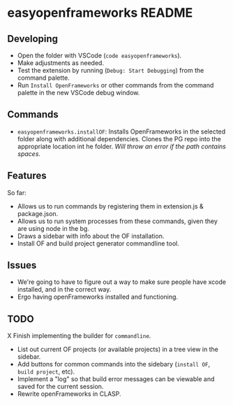 # easyopenframeworks README

## Developing

- Open the folder with VSCode (`code easyopenframeworks`).
- Make adjustments as needed.
- Test the extension by running (`Debug: Start Debugging`) from the command palette.
- Run `Install OpenFrameworks` or other commands from the command palette in the new VSCode debug window.

## Commands

- `easyopenframeworks.installOF`: Installs OpenFrameworks in the selected folder along with additional dependencies. Clones the PG repo into the appropriate location int he folder. *Will throw an error if the path contains spaces.*

## Features

So far:
- Allows us to run commands by registering them in extension.js & package.json. 
- Allows us to run system processes from these commands, given they are using node in the bg.
- Draws a sidebar with info about the OF installation.
- Install OF and build project generator commandline tool.

## Issues

- We're going to have to figure out a way to make sure people have xcode installed, and in the correct way.
- Ergo having openFrameworks installed and functioning.

## TODO

X Finish implementing the builder for `commandline`.
- List out current OF projects (or available projects) in a tree view in the sidebar.
- Add buttons for common commands into the sidebary (`install OF`, `build project`, etc).
- Implement a "log" so that build error messages can be viewable and saved for the current session.
- Rewrite openFrameworks in CLASP.